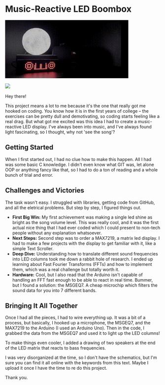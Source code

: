 
# Music-Reactive LED Boombox

![gif video](https://raw.githubusercontent.com/luganitoo/Led-Boombox/main/demonstration_video1.gif)



[![](https://markdown-videos-api.jorgenkh.no/youtube/6WLHqHHJZ0w)](https://www.youtube.com/watch?v=6WLHqHHJZ0w)


Hey there!

This project means a lot to me because it's the one that really got me hooked on coding. 
You know how it is in the first years of college – the exercises can be pretty dull and demotivating, so coding starts feeling like a real drag.
But what got me excited was this idea I had to create a music-reactive LED display. 
I've always been into music, and I've always found light fascinating, so I thought, why not 'see the song'? 

## Getting Started

When I first started out, I had no clue how to make this happen. All I had was some basic C knowledge. I didn't even know what GIT was, let alone OOP or anything fancy like that, so I had to do a ton of reading and a whole bunch of trial and error.

## Challenges and Victories

The task wasn't easy. I struggled with libraries, getting code from GitHub, and all the eletrical problems. But step by step, I figured things out.

- **First Big Win:** My first achievement was making a single led shine as bright as the song volume level. This was really cool, and it was the first actual nice thing that I had ever coded which I could present to non-tech people without any explanation whatsoever.
- **Next Steps:** Second step was to order a MAX7219, a matrix led display. I had to make a few projects with the display to get familiar with it, like a simple Text Scroller.
- **Deep Dive:** Understanding how to translate different sound frequencies into LED columns took me down a rabbit hole of research. I ended up learning about Fast Fourier Transforms (FFTs) and how to implement them, which was a real challenge but totally worth it.
- **Hardware:** Cool, but I also read that the Arduino isn't capable of handling an FFT fast enough to be able to react in real time. Bummer, but I found a solution: the MSGEQ7. A cheap microchip which filters the sound data for you into 7 different bands.

## Bringing It All Together

Once I had all the pieces, I had to wire everything up. It was a bit of a process, but basically, I hooked up a microphone, the MSGEQ7, and the MAX7219 to the Arduino (I used an Arduino Uno). Then in the code, I grabbed the data from the MSGEQ7 and used it to light up the LED columns!

To make things even cooler, I added a drawing of two speakers at the end of the LED matrix that reacts to bass frequencies.

I was very disorganized at the time, so I don't have the schematics, but I'm sure you can find it all online with the keywords from this text. Maybe I upload it once I have the time to re do this project.

Thank you.

